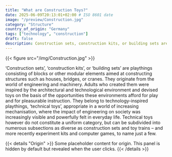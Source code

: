```yaml
---
title: "What are Construction Toys?"
date: 2025-06-09T20:13:01+02:00 # ISO 8601 date
image: "/preview/Construction.jpg"
category: "Structure"
country_of_origin: "Germany"
tags: ["technology", "construction"]
draft: false
description: Construction sets, construction kits, or building sets are...
---
```


{{< figure src="/img/Construction.jpg" >}}

‘Construction sets’, ‘construction kits’, or ‘building sets’ are playthings consisting of blocks or other modular elements aimed at constructing structures such as houses, bridges, or cranes. They originate from the world of engineering and machinery. Adults who created them were inspired by the architectural and technological environment and devised toys on the basis of the opportunities these environments afford for play and for pleasurable instruction. They belong to technology-inspired playthings, ‘technical toys’, appropriate in a world of increasing mechanisation, where the impact of engineering on society was increasingly visible and powerfully felt in everyday life. Technical toys however do not constitute a uniform category, but can be subdivided into numerous subsections as diverse as construction sets and toy trains – and more recently experiment kits and computer games, to name just a few. 

{{< details "Origin" >}}
Some placeholder content for origin. This panel is hidden by default but revealed when the user clicks.
{{< /details >}}

